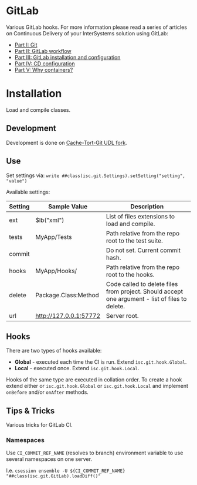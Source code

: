 # GitLab

Various GitLab hooks. For more information please read a series of articles on Continuous Delivery of your InterSystems solution using GitLab:

- [Part I: Git](https://community.intersystems.com/post/continuous-delivery-your-intersystems-solution-using-gitlab-part-i-git)
- [Part II: GitLab workflow](https://community.intersystems.com/post/continuous-delivery-your-intersystems-solution-using-gitlab-part-ii-gitlab-workflow)
- [Part III: GitLab installation and configuration](https://community.intersystems.com/post/continuous-delivery-your-intersystems-solution-using-gitlab-part-iii-gitlab-installation-and) 
- [Part IV: CD configuration](https://community.intersystems.com/post/continuous-delivery-your-intersystems-solution-using-gitlab-part-iv-cd-configuration)
- [Part V: Why containers?](https://community.intersystems.com/post/continuous-delivery-your-intersystems-solution-using-gitlab-part-v-why-containers)

# Installation

Load and compile classes. 

## Development

Development is done on [Cache-Tort-Git UDL fork](https://github.com/MakarovS96/cache-tort-git).

## Use

Set settings via:  `write ##class(isc.git.Settings).setSetting("setting", "value")`

Available settings:

| Setting | Sample Value           | Description                                                                                     |
|---------|------------------------|-------------------------------------------------------------------------------------------------|
| ext     | $lb("xml")             | List of files extensions to load and compile.                                                   |
| tests   | MyApp/Tests            | Path relative from the repo root to the test suite.                                             |
| commit  |                        | Do not set. Current commit hash.                                                                |
| hooks   | MyApp/Hooks/           | Path relative from the repo root to the hooks.                                                  |
| delete  | Package.Class:Method   | Code called to delete files from project. Should accept one argument - list of files to delete. |
| url     | http://127.0.0.1:57772 | Server root.                                                                                    |


## Hooks

There are two types of hooks available:

- **Global** - executed each time the CI is run. Extend `isc.git.hook.Global`. 
- **Local** - executed once. Extend `isc.git.hook.Local`.

Hooks of the same type are executed in collation order. To create a hook extend either or `isc.git.hook.Global` or `isc.git.hook.Local` and implement `onBefore` and/or `onAfter` methods.

## Tips & Tricks

Various tricks for GitLab CI.

### Namespaces

Use `CI_COMMIT_REF_NAME` (resolves to branch) environment variable to use several namespaces on one server. 

I.e. `csession ensemble -U ${CI_COMMIT_REF_NAME} "##class(isc.git.GitLab).loadDiff()"`
